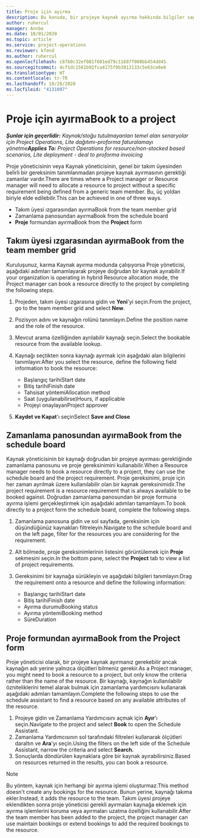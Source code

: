 ```yaml
---
title: Proje için ayırma
description: Bu konuda, bir projeye kaynak ayırma hakkında bilgiler sağlanmaktadır.
author: ruhercul
manager: Annbe
ms.date: 10/01/2020
ms.topic: article
ms.service: project-operations
ms.reviewer: kfend
ms.author: ruhercul
ms.openlocfilehash: c87b0c32ef081f601ed79c11687f008bb454dd45
ms.sourcegitcommit: 4cf1dc1561b92fca4175f0b3813133c5e63ce8e6
ms.translationtype: HT
ms.contentlocale: tr-TR
ms.lasthandoff: 10/28/2020
ms.locfileid: "4131097"
---
```

# <a name="book-to-a-project"></a><span data-ttu-id="b6d07-103">Proje için ayırma</span><span class="sxs-lookup"><span data-stu-id="b6d07-103">Book to a project</span></span>

<span data-ttu-id="b6d07-104">_**Şunlar için geçerlidir:** Kaynak/stoğu tutulmayanları temel alan senaryolar için Project Operations, Lite dağıtımı-proforma faturalamayı yönetme_</span><span class="sxs-lookup"><span data-stu-id="b6d07-104">_**Applies To:** Project Operations for resource/non-stocked based scenarios, Lite deployment - deal to proforma invoicing_</span></span>

<span data-ttu-id="b6d07-105">Proje yöneticisinin veya Kaynak yöneticisinin, genel bir takım üyesinden belirli bir gereksinim tanımlanmadan projeye kaynak ayırmasının gerektiği zamanlar vardır.</span><span class="sxs-lookup"><span data-stu-id="b6d07-105">There are times where a Project manager or Resource manager will need to allocate a resource to project without a specific requirement being defined from a generic team member.</span></span> <span data-ttu-id="b6d07-106">Bu, üç yoldan biriyle elde edilebilir.</span><span class="sxs-lookup"><span data-stu-id="b6d07-106">This can be achieved in one of three ways.</span></span>

- <span data-ttu-id="b6d07-107">Takım üyesi ızgarasından ayırma</span><span class="sxs-lookup"><span data-stu-id="b6d07-107">Book from the team member grid</span></span>
- <span data-ttu-id="b6d07-108">Zamanlama panosundan ayırma</span><span class="sxs-lookup"><span data-stu-id="b6d07-108">Book from the schedule board</span></span>
- <span data-ttu-id="b6d07-109">**Proje** formundan ayırma</span><span class="sxs-lookup"><span data-stu-id="b6d07-109">Book from the **Project** form</span></span>

## <a name="book-from-the-team-member-grid"></a><span data-ttu-id="b6d07-110">Takım üyesi ızgarasından ayırma</span><span class="sxs-lookup"><span data-stu-id="b6d07-110">Book from the team member grid</span></span>

<span data-ttu-id="b6d07-111">Kuruluşunuz, karma Kaynak ayırma modunda çalışıyorsa Proje yöneticisi, aşağıdaki adımları tamamlayarak projeye doğrudan bir kaynak ayırabilir.</span><span class="sxs-lookup"><span data-stu-id="b6d07-111">If your organization is operating in hybrid Resource allocation mode, the Project manager can book a resource directly to the project by completing the following steps.</span></span>

1. <span data-ttu-id="b6d07-112">Projeden, takım üyesi ızgarasına gidin ve **Yeni**'yi seçin.</span><span class="sxs-lookup"><span data-stu-id="b6d07-112">From the project, go to the team member grid and select **New**.</span></span>
2. <span data-ttu-id="b6d07-113">Pozisyon adını ve kaynağın rolünü tanımlayın.</span><span class="sxs-lookup"><span data-stu-id="b6d07-113">Define the position name and the role of the resource.</span></span>
3. <span data-ttu-id="b6d07-114">Mevcut arama özelliğinden ayrılabilir kaynağı seçin.</span><span class="sxs-lookup"><span data-stu-id="b6d07-114">Select the bookable resource from the available lookup.</span></span>
4. <span data-ttu-id="b6d07-115">Kaynağı seçtikten sonra kaynağı ayırmak için aşağıdaki alan bilgilerini tanımlayın:</span><span class="sxs-lookup"><span data-stu-id="b6d07-115">After you select the resource, define the following field information to book the resource:</span></span>

    - <span data-ttu-id="b6d07-116">Başlangıç tarihi</span><span class="sxs-lookup"><span data-stu-id="b6d07-116">Start date</span></span>
    - <span data-ttu-id="b6d07-117">Bitiş tarihi</span><span class="sxs-lookup"><span data-stu-id="b6d07-117">Finish date</span></span>
    - <span data-ttu-id="b6d07-118">Tahsisat yöntemi</span><span class="sxs-lookup"><span data-stu-id="b6d07-118">Allocation method</span></span>
    - <span data-ttu-id="b6d07-119">Saat (uygulanabilirse)</span><span class="sxs-lookup"><span data-stu-id="b6d07-119">Hours, if applicable</span></span>
    - <span data-ttu-id="b6d07-120">Projeyi onaylayan</span><span class="sxs-lookup"><span data-stu-id="b6d07-120">Project approver</span></span>

6. <span data-ttu-id="b6d07-121">**Kaydet ve Kapat**'ı seçin</span><span class="sxs-lookup"><span data-stu-id="b6d07-121">Select **Save and Close**</span></span>

## <a name="book-from-the-schedule-board"></a><span data-ttu-id="b6d07-122">Zamanlama panosundan ayırma</span><span class="sxs-lookup"><span data-stu-id="b6d07-122">Book from the schedule board</span></span>

<span data-ttu-id="b6d07-123">Kaynak yöneticisinin bir kaynağı doğrudan bir projeye ayırması gerektiğinde zamanlama panosunu ve proje gereksinimini kullanabilir.</span><span class="sxs-lookup"><span data-stu-id="b6d07-123">When a Resource manager needs to book a resource directly to a project, they can use the schedule board and the project requirement.</span></span> <span data-ttu-id="b6d07-124">Proje gereksinimi, proje için her zaman ayrılmak üzere kullanılabilir olan bir kaynak gereksinimidir.</span><span class="sxs-lookup"><span data-stu-id="b6d07-124">The project requirement is a resource requirement that is always available to be booked against.</span></span> <span data-ttu-id="b6d07-125">Doğrudan zamanlama panosundan bir proje formuna ayırma işlemi gerçekleştirmek için aşağıdaki adımları tamamlayın.</span><span class="sxs-lookup"><span data-stu-id="b6d07-125">To book directly to a project form the schedule board, complete the following steps.</span></span>

1. <span data-ttu-id="b6d07-126">Zamanlama panosuna gidin ve sol sayfada, gereksinim için düşündüğünüz kaynakları filtreleyin.</span><span class="sxs-lookup"><span data-stu-id="b6d07-126">Navigate to the schedule board and on the left page, filter for the resources you are considering for the requirement.</span></span>
2. <span data-ttu-id="b6d07-127">Alt bölmede, proje gereksinimlerinin listesini görüntülemek için **Proje** sekmesini seçin.</span><span class="sxs-lookup"><span data-stu-id="b6d07-127">In the bottom pane, select the **Project** tab to view a list of project requirements.</span></span>
3. <span data-ttu-id="b6d07-128">Gereksinimi bir kaynağa sürükleyin ve aşağıdaki bilgileri tanımlayın:</span><span class="sxs-lookup"><span data-stu-id="b6d07-128">Drag the requirement onto a resource and define the following information:</span></span>

    - <span data-ttu-id="b6d07-129">Başlangıç tarihi</span><span class="sxs-lookup"><span data-stu-id="b6d07-129">Start date</span></span>
    - <span data-ttu-id="b6d07-130">Bitiş tarihi</span><span class="sxs-lookup"><span data-stu-id="b6d07-130">Finish date</span></span>
    - <span data-ttu-id="b6d07-131">Ayırma durumu</span><span class="sxs-lookup"><span data-stu-id="b6d07-131">Booking status</span></span>
    - <span data-ttu-id="b6d07-132">Ayırma yöntemi</span><span class="sxs-lookup"><span data-stu-id="b6d07-132">Booking method</span></span>
    - <span data-ttu-id="b6d07-133">Süre</span><span class="sxs-lookup"><span data-stu-id="b6d07-133">Duration</span></span>

## <a name="book-from-the-project-form"></a><span data-ttu-id="b6d07-134">Proje formundan ayırma</span><span class="sxs-lookup"><span data-stu-id="b6d07-134">Book from the Project form</span></span>

<span data-ttu-id="b6d07-135">Proje yöneticisi olarak, bir projeye kaynak ayırmanız gerekebilir ancak kaynağın adı yerine yalnızca ölçütleri bilmeniz gerekir.</span><span class="sxs-lookup"><span data-stu-id="b6d07-135">As a Project manager, you might need to book a resource to a project, but only know the criteria rather than the name of the resource.</span></span> <span data-ttu-id="b6d07-136">Bir kaynağı, kaynağın kullanılabilir özniteliklerini temel alarak bulmak için zamanlama yardımcısını kullanarak aşağıdaki adımları tamamlayın.</span><span class="sxs-lookup"><span data-stu-id="b6d07-136">Complete the following steps to use the schedule assistant to find a resource based on any available attributes of the resource.</span></span> 

1. <span data-ttu-id="b6d07-137">Projeye gidin ve Zamanlama Yardımcısını açmak için **Ayır**'ı seçin.</span><span class="sxs-lookup"><span data-stu-id="b6d07-137">Navigate to the project and select **Book** to open the Schedule Assistant.</span></span>
2. <span data-ttu-id="b6d07-138">Zamanlama Yardımcısının sol tarafındaki filtreleri kullanarak ölçütleri daraltın ve **Ara**'yı seçin.</span><span class="sxs-lookup"><span data-stu-id="b6d07-138">Using the filters on the left side of the Schedule Assistant, narrow the criteria and select **Search.**</span></span>
3. <span data-ttu-id="b6d07-139">Sonuçlarda döndürülen kaynaklara göre bir kaynak ayırabilirsiniz.</span><span class="sxs-lookup"><span data-stu-id="b6d07-139">Based on resources returned in the results, you can book a resource.</span></span>

> [!NOTE]
> <span data-ttu-id="b6d07-140">Bu yöntem, kaynak için herhangi bir ayırma işlemi oluşturmaz.</span><span class="sxs-lookup"><span data-stu-id="b6d07-140">This method doesn't create any bookings for the resource.</span></span> <span data-ttu-id="b6d07-141">Bunun yerine, kaynağı takıma ekler.</span><span class="sxs-lookup"><span data-stu-id="b6d07-141">Instead, it adds the resource to the team.</span></span> <span data-ttu-id="b6d07-142">Takım üyesi projeye eklendikten sonra proje yöneticisi gerekli ayırmaları kaynağa eklemek için ayırma işlemlerini koruma veya ayırmaları uzatma özelliğini kullanabilir.</span><span class="sxs-lookup"><span data-stu-id="b6d07-142">After the team member has been added to the project, the project manager can use maintain bookings or extend bookings to add the required bookings to the resource.</span></span>
